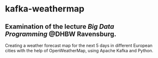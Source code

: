 # kafka-weathermap
<h2>Examination of the lecture <i>Big Data Programming</i> @DHBW Ravensburg.</h2>

Creating a weather forecast map for the next 5 days in different European cities with the help of OpenWeatherMap, using Apache Kafka and Python.
